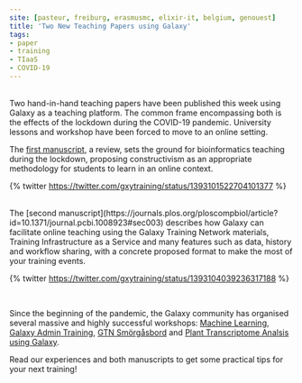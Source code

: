 ```yaml
---
site: [pasteur, freiburg, erasmusmc, elixir-it, belgium, genouest]
title: 'Two New Teaching Papers using Galaxy'
tags:
- paper
- training
- TIaaS
- COVID-19
---
```


<br>
Two hand-in-hand teaching papers have been published this week using Galaxy as a teaching platform. The common frame encompassing both is the effects of the lockdown during the COVID-19 pandemic. University lessons and workshop have been forced to move to an online setting. 

The [first manuscript](https://journals.plos.org/ploscompbiol/article?id=10.1371/journal.pcbi.1008922), a review, sets the ground for bioinformatics teaching during the lockdown, proposing constructivism as an appropriate methodology for students to learn in an online context.
<br>

{% twitter https://twitter.com/gxytraining/status/1393101522704101377 %}

<br>
The [second manuscript](https://journals.plos.org/ploscompbiol/article?id=10.1371/journal.pcbi.1008923#sec003) describes how Galaxy can facilitate online teaching using the Galaxy Training Network materials, Training Infrastructure as a Service and many features such as data, history and workflow sharing, with a concrete proposed format to make the most of your training events.

<br>

{% twitter https://twitter.com/gxytraining/status/1393104039236317188 %}

<br>

Since the beginning of the pandemic, the Galaxy community has organised several massive and highly successful workshops: [Machine Learning](https://galaxyproject.eu/posts/2020/09/15/ML-lessons-learned/), [Galaxy Admin Training](https://gallantries.github.io/posts/2021/02/01/gat/), [GTN Smörgåsbord](https://gallantries.github.io/posts/2021/03/01/sm%C3%B6rg%C3%A5sbord/) and [Plant Transcriptome Analsis using Galaxy](https://galaxyproject.eu/posts/2021/05/03/plant-summary/).


Read our experiences and both manuscripts to get some practical tips for your next training!
